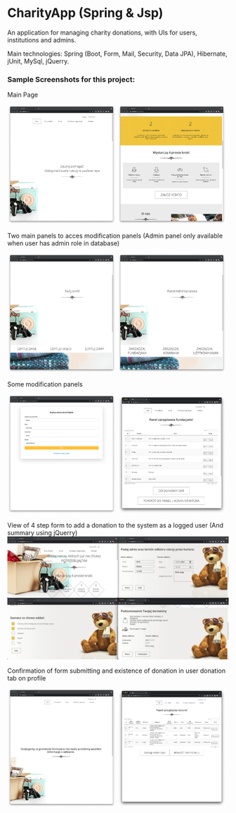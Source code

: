 # CharityApp (Spring & Jsp) 

An application for managing charity donations, with UIs for users, institutions and admins.

Main technologies: Spring (Boot, Form, Mail, Security, Data JPA), Hibernate, jUnit, MySql, jQuerry.

### Sample Screenshots for this project: 

Main Page
<p float="left">
  <img src="https://github.com/radoslawwalat/CharityApp/blob/main/imgCharity/1.png?raw=true" width="49%" />
  <img src="https://github.com/radoslawwalat/CharityApp/blob/main/imgCharity/2.png?raw=true" width="49%" /> 
</p>
Two main panels to acces modification panels (Admin panel only available when user has admin role in database)
<p float="left">
  <img src="https://github.com/radoslawwalat/CharityApp/blob/main/imgCharity/profile.png?raw=true" width="49%" />
  <img src="https://github.com/radoslawwalat/CharityApp/blob/main/imgCharity/adminpanel.png" width="49%" /> 
</p>
Some modification panels
<p float="left">
  <img src="https://github.com/radoslawwalat/CharityApp/blob/main/imgCharity/randomnaprofilu.png?raw=true" width="49%" />
  <img src="https://github.com/radoslawwalat/CharityApp/blob/main/imgCharity/randomuadmina.png?raw=true" width="49%" /> 
</p>

View of 4 step form to add a donation to the system as a logged user (And summary using jQuerry)
![alt text](https://github.com/radoslawwalat/CharityApp/blob/main/imgCharity/form.png?raw=true)

Confirmation of form submitting and existence of donation in user donation tab on profile
<p float="left">
  <img src="https://github.com/radoslawwalat/CharityApp/blob/main/imgCharity/potwierdzenie.png?raw=true" width="49%" />
  <img src="https://github.com/radoslawwalat/CharityApp/blob/main/imgCharity/wbazie.png?raw=true" width="49%" /> 
</p>
